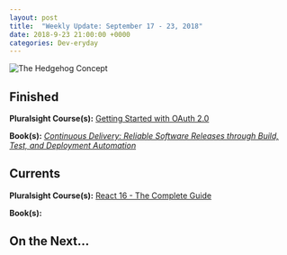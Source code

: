 ```yaml
---
layout: post
title:  "Weekly Update: September 17 - 23, 2018"
date: 2018-9-23 21:00:00 +0000
categories: Dev-eryday
---
```




![The Hedgehog Concept](https://farm2.staticflickr.com/1843/42918765240_19c46990f4.jpg)



## Finished

**Pluralsight Course(s):** [Getting Started with OAuth 2.0][oau]

**Book(s):** _[Continuous Delivery: Reliable Software Releases through Build, Test, and Deployment Automation][cd]_

## Currents

**Pluralsight Course(s):** [React 16 - The Complete Guide][re]

**Book(s):** 

## On the Next...



[re]: https://www.udemy.com/react-the-complete-guide-incl-redux/
[cd]: https://www.amazon.com/Continuous-Delivery-Deployment-Automation-Addison-Wesley/dp/0321601912
[ncp]: https://github.com/jpniederer/NETCorePlayground/tree/master/ChatApp
[fun]: https://www.amazon.com/Functional-Programming-write-better-code/dp/1617293954/
[src]: https://chatappwithsignalr.azurewebsites.net/index.html
[iis]: https://app.pluralsight.com/library/courses/installing-configuring-iis/table-of-contents
[flu]: https://app.pluralsight.com/library/courses/flutter-getting-started/table-of-contents
[fl]: https://flutter.io/
[rn]: https://facebook.github.io/react-native/
[xm]: https://visualstudio.microsoft.com/xamarin/
[word]: https://www.amazon.com/Letting-Go-Words-Interactive-Technologies-ebook/dp/B008HOJHDM/
[vue]: https://app.pluralsight.com/library/courses/vuejs-big-picture/table-of-contents
[gtg]: https://www.amazon.com/Good-Great-Some-Companies-Others-ebook/dp/B0058DRUV6/
[jsa]: https://leanpub.com/javascriptallongesix/read
[fcc]: https://www.freecodecamp.org/
[cert]: https://www.freecodecamp.org/certification/fcc6a4b5394/javascript-algorithms-and-data-structures
[cr]: https://learn.freecodecamp.org/javascript-algorithms-and-data-structures/javascript-algorithms-and-data-structures-projects/cash-register
[cdi]: https://app.pluralsight.com/library/courses/continuously-deliver-iis-dotnet-applications/table-of-contents
[hc]: https://www.jimcollins.com/concepts/the-hedgehog-concept.html
[oau]: https://app.pluralsight.com/library/courses/oauth-2-getting-started/table-of-contents